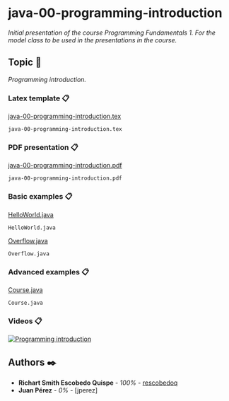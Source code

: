 # java-00-programming-introduction

_Initial presentation of the course Programming Fundamentals 1. For the model class to be used in the presentations in the course._

## Topic 🚀

_Programming introduction._


### Latex template 📋

[java-00-programming-introduction.tex](https://github.com/rescobedoq/java-00-programming-introduction/blob/master/latex/java-00-programming-introduction.tex)

```
java-00-programming-introduction.tex
```

### PDF presentation 📋

[java-00-programming-introduction.pdf](https://github.com/rescobedoq/java-00-programming-introduction/blob/master/latex/java-00-programming-introduction.pdf)

```
java-00-programming-introduction.pdf
```

### Basic examples 📋

[HelloWorld.java](https://github.com/rescobedoq/java-00-programming-introduction/blob/master/basic-examples/HelloWorld.java)

```
HelloWorld.java
```
[Overflow.java](https://github.com/rescobedoq/java-00-programming-introduction/blob/master/basic-examples/Overflow.java)

```
Overflow.java
```

### Advanced examples 📋

[Course.java](https://github.com/rescobedoq/java-00-programming-introduction/blob/master/advanced-examples/Course.java)

```
Course.java
```

### Videos 📋

[![Programming introduction](https://github.com/rescobedoq/java-00-programming-introduction/blob/master/java-00-programming-introduction-first.png)](https://www.youtube.com/watch?v=FZPvrEd0yOU "Programming introduction")



## Authors ✒️

* **Richart Smith Escobedo Quispe** - *100%* - [rescobedoq](https://github.com/rescobedoq)
* **Juan Pérez** - *0%* - [jperez]
